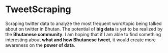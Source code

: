 # TweetScraping
Scraping twitter data to analyze the most frequent word/topic being 
talked about on twitter in Bhutan. The potential of <b>big data</b> is yet to be realized by the <b>Bhutanese community</b>. I am hoping that if I am able to find something interesting about <b>what and how Bhutanese tweet</b>, it would create more awareness on the <b>power of data</b>. 

